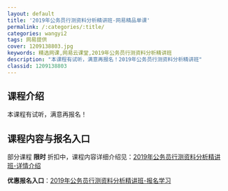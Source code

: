 ```yaml
---
layout: default
title: '2019年公务员行测资料分析精讲班-网易精品单课'
permalink: /:categories/:title/
categories: wangyi2
tags: 网易提供
cover: 1209138803.jpg
keywords: 精选网课,网易云课堂,2019年公务员行测资料分析精讲班
description: "本课程有试听，满意再报名！2019年公务员行测资料分析精讲班"
classid: 1209138803
---
```


## 课程介绍

本课程有试听，满意再报名！

## 课程内容与报名入口

部分课程 **限时** 折扣中，课程内容详细介绍见：[2019年公务员行测资料分析精讲班-详情介绍](https://study.163.com/course/introduction/1209138803.htm?share=1&shareId=1025206652&utm_campaign=share&utm_medium=iphoneShare&utm_source=&utm_u=1025206652)

**优惠报名入口**：[2019年公务员行测资料分析精讲班-报名学习](https://study.163.com/course/introduction/1209138803.htm?share=1&shareId=1025206652&utm_campaign=share&utm_medium=iphoneShare&utm_source=&utm_u=1025206652)

